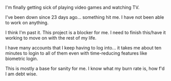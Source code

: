 I'm finally getting sick of playing video games and watching TV.

I've been down since 23 days ago... something hit me. I have not been able to work on anything.

I think I'm past it. This project is a blocker for me. I need to finish this/have it working to move on with the rest of my life.

I have many accounts that I keep having to log into... it takes me about ten minutes to login to all of them even with time-reducing features like biometric login.

This is mostly a base for sanity for me. I know what my burn rate is, how f'd I am debt wise.

